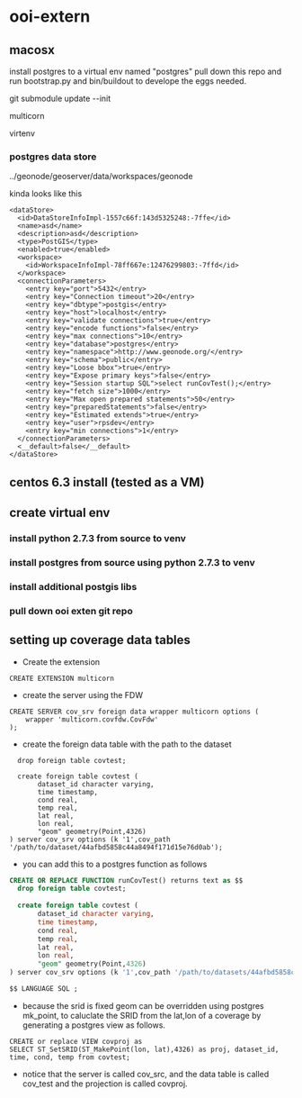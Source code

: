 ooi-extern
==========

## macosx

install postgres to a virtual env named "postgres"
pull down this repo and run bootstrap.py and bin/buildout to develope the eggs needed.

git submodule update --init

multicorn

virtenv

### 


### postgres data store

../geonode/geoserver/data/workspaces/geonode

kinda looks like this

```
<dataStore>
  <id>DataStoreInfoImpl-1557c66f:143d5325248:-7ffe</id>
  <name>asd</name>
  <description>asd</description>
  <type>PostGIS</type>
  <enabled>true</enabled>
  <workspace>
    <id>WorkspaceInfoImpl-78ff667e:12476299803:-7ffd</id>
  </workspace>
  <connectionParameters>
    <entry key="port">5432</entry>
    <entry key="Connection timeout">20</entry>
    <entry key="dbtype">postgis</entry>
    <entry key="host">localhost</entry>
    <entry key="validate connections">true</entry>
    <entry key="encode functions">false</entry>
    <entry key="max connections">10</entry>
    <entry key="database">postgres</entry>
    <entry key="namespace">http://www.geonode.org/</entry>
    <entry key="schema">public</entry>
    <entry key="Loose bbox">true</entry>
    <entry key="Expose primary keys">false</entry>
    <entry key="Session startup SQL">select runCovTest();</entry>
    <entry key="fetch size">1000</entry>
    <entry key="Max open prepared statements">50</entry>
    <entry key="preparedStatements">false</entry>
    <entry key="Estimated extends">true</entry>
    <entry key="user">rpsdev</entry>
    <entry key="min connections">1</entry>
  </connectionParameters>
  <__default>false</__default>
</dataStore>
```

## centos 6.3 install (tested as a VM)

## create virtual env

### install python 2.7.3 from source to venv

### install postgres from source using python 2.7.3 to venv

### install additional postgis libs

### pull down ooi exten git repo


## setting up coverage data tables

* Create the extension
```
CREATE EXTENSION multicorn
```

* create the server using the FDW
``` 
CREATE SERVER cov_srv foreign data wrapper multicorn options (
    wrapper 'multicorn.covfdw.CovFdw'
);
```

* create the foreign data table with the path to the dataset
```
  drop foreign table covtest;

  create foreign table covtest (
       dataset_id character varying,
       time timestamp,
       cond real,
       temp real,
       lat real,
       lon real,
       "geom" geometry(Point,4326)      
) server cov_srv options (k '1',cov_path '/path/to/dataset/44afbd5858c44a8494f171d15e76d0ab');
```

* you can add this to a postgres function as follows
``` sql
CREATE OR REPLACE FUNCTION runCovTest() returns text as $$
  drop foreign table covtest;
  
  create foreign table covtest (
       dataset_id character varying,
       time timestamp,
       cond real,
       temp real,
       lat real,
       lon real,
       "geom" geometry(Point,4326)        
) server cov_srv options (k '1',cov_path '/path/to/datasets/44afbd5858c44a8494f171d15e76d0ab');

$$ LANGUAGE SQL ;
```

* because the srid is fixed geom can be overridden using postgres mk_point, to caluclate the SRID from the lat,lon of a coverage by generating a postgres view as follows.
```
CREATE or replace VIEW covproj as 
SELECT ST_SetSRID(ST_MakePoint(lon, lat),4326) as proj, dataset_id, time, cond, temp from covtest;
```

* notice that the server is called cov_src, and the data table is called cov_test and the projection is called covproj.



